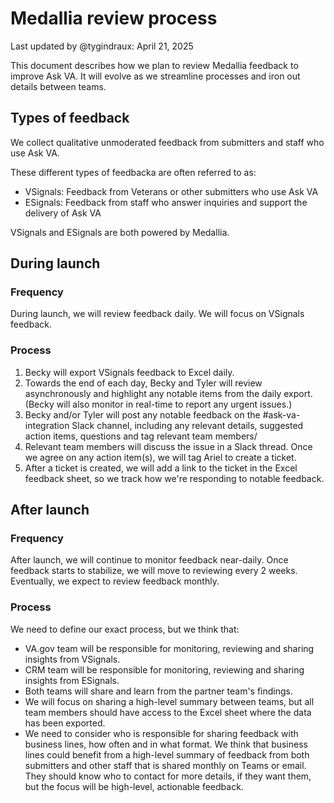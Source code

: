 # Medallia review process

Last updated by @tygindraux: April 21, 2025

This document describes how we plan to review Medallia feedback to improve Ask VA. It will evolve as we streamline processes and iron out details between teams.

## Types of feedback

We collect qualitative unmoderated feedback from submitters and staff who use Ask VA.

These different types of feedbacka are often referred to as:

- VSignals: Feedback from Veterans or other submitters who use Ask VA
- ESignals: Feedback from staff who answer inquiries and support the delivery of Ask VA

VSignals and ESignals are both powered by Medallia.

## During launch

### Frequency

During launch, we will review feedback daily. We will focus on VSignals feedback.

### Process

1. Becky will export VSignals feedback to Excel daily.
2. Towards the   end of each day, Becky and Tyler will review asynchronously and highlight any notable items from the daily export. (Becky will also monitor in real-time to report any urgent issues.)
3. Becky and/or Tyler will post any notable feedback on the #ask-va-integration Slack channel, including any relevant details, suggested action items, questions and tag relevant team members/
4. Relevant team members will discuss the issue in a Slack thread. Once we agree on any action item(s), we will tag Ariel to create a ticket.
5. After a ticket is created, we will add a link to the ticket in the Excel feedback sheet, so we track how we're responding to notable feedback.

## After launch

### Frequency

After launch, we will continue to monitor feedback near-daily. Once feedback starts to stabilize, we will move to reviewing every 2 weeks. Eventually, we expect to review feedback monthly.

### Process

We need to define our exact process, but we think that:

- VA.gov team will be responsible for monitoring, reviewing and sharing insights from VSignals.
- CRM team will be responsible for monitoring, reviewing and sharing insights from ESignals.
- Both teams will share and learn from the partner team's findings.
- We will focus on sharing a high-level summary between teams, but all team members should have access to the Excel sheet where the data has been exported.
- We need to consider who is responsible for sharing feedback with business lines, how often and in what format. We think that business lines could benefit from a high-level summary of feedback from both submitters and other staff that is shared monthly on Teams or email. They should know who to contact for more details, if they want them, but the focus will be high-level, actionable feedback.
